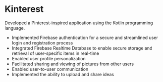 # Kinterest

Developed a Pinterest-inspired application using the Kotlin programming language.

- Implemented Firebase authentication for a secure and streamlined user login and registration process
- Integrated Firebase Realtime Database to enable secure storage and retrieval of user-specific items in real-time
- Enabled user profile personalization
- Facilitated sharing and viewing of pictures from other users
- Enabled user-to-user communication
- Implemented the ability to upload and share ideas
